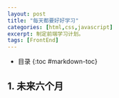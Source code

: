 ```yaml
---
layout: post
title: "每天都要好好学习"
categories: [html,css,javascript]
excerpt: 制定前端学习计划。
tags: [FrontEnd]
---  
```

- 目录
{:toc #markdown-toc}

## **1. 未来六个月**